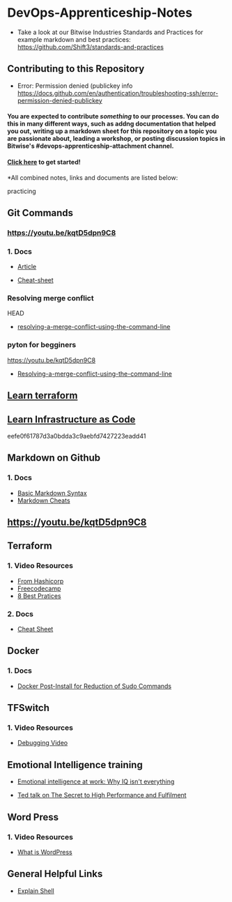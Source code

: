 # DevOps-Apprenticeship-Notes


* Take a look at our Bitwise Industries Standards and Practices for example markdown and best practices: https://github.com/Shift3/standards-and-practices

## Contributing to this Repository

* Error: Permission denied (publickey info
https://docs.github.com/en/authentication/troubleshooting-ssh/error-permission-denied-publickey

#### You are expected to contribute _something_ to our processes. You can do this in many different ways, such as addng documentation that helped you out, writing up a markdown sheet for this repository on a topic you are passionate about, leading a workshop, or posting discussion topics in Bitwise's #devops-apprenticeship-attachment channel.




#### [Click here](https://docs.github.com/en/get-started/quickstart/contributing-to-projects) to get started!

*All combined notes, links and documents are listed below:

practicing 
## Git Commands

### https://youtu.be/kqtD5dpn9C8

### 1. Docs
- [Article](https://dzone.com/articles/top-20-git-commands-with-examples)

- [Cheat-sheet](https://phoenixnap.com/kb/wp-content/uploads/2021/11/git-commands-cheat-sheet-by-pnap-v2.pdf)


### Resolving merge conflict 

 HEAD
- [resolving-a-merge-conflict-using-the-command-line](https://docs.github.com/en/pull-requests/collaborating-with-pull-requests/addressing-merge-conflicts/resolving-a-merge-conflict-using-the-command-line)
### pyton for begginers 
https://youtu.be/kqtD5dpn9C8

- [Resolving-a-merge-conflict-using-the-command-line](https://docs.github.com/en/pull-requests/collaborating-with-pull-requests/addressing-merge-conflicts/resolving-a-merge-conflict-using-the-command-line)

## [Learn terraform ](https://youtu.be/iRaai1IBlB0)

## [Learn Infrastructure as Code](https://youtu.be/7xngnjfIlK4)



eefe0f61787d3a0bdda3c9aebfd7427223eadd41

## Markdown on Github

### 1. Docs
- [Basic Markdown Syntax](https://docs.github.com/en/get-started/writing-on-github/getting-started-with-writing-and-formatting-on-github/basic-writing-and-formatting-syntax)
- [Markdown Cheats](https://github.com/adam-p/markdown-here/wiki/Markdown-Cheatsheet#videos)

## https://youtu.be/kqtD5dpn9C8

##  Terraform 

### 1. Video Resources
- [From Hashicorp](https://www.youtube.com/watch?v=YcJ9IeukJL8)
- [Freecodecamp](https://www.youtube.com/watch?v=SLB_c_ayRMo)
- [8 Best Pratices](https://www.youtube.com/watch?v=gxPykhPxRW0)

### 2. Docs
- [Cheat Sheet](https://spacelift.io/blog/terraform-commands-cheat-sheet)



## Docker 

### 1. Docs
- [Docker Post-Install for Reduction of Sudo Commands](https://docs.docker.com/engine/install/linux-postinstall/)


## TFSwitch

### 1. Video Resources
- [Debugging Video](https://drive.google.com/file/d/14xNJzpCajLEVzcGL5h3twfIyD-hRhkGc/view?usp=sharing)



## Emotional Intelligence training

- [Emotional intelligence at work: Why IQ isn't everything](https://youtu.be/7ngIFlmRRPQ)

- [Ted talk on The Secret to High Performance and Fulfilment](https://youtu.be/HTfYv3IEOqM) 

## Word Press

### 1. Video Resources
- [What is WordPress](https://www.youtube.com/watch?v=c7kxhwxific)


## General Helpful Links 
- [Explain Shell](https://explainshell.com/)
  



